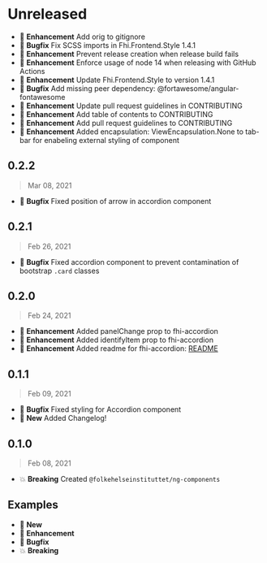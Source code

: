 # Unreleased

* :tada: **Enhancement** Add orig to gitignore
* :bug: **Bugfix** Fix SCSS imports in Fhi.Frontend.Style 1.4.1
* :tada: **Enhancement** Prevent release creation when release build fails
* :tada: **Enhancement** Enforce usage of node 14 when releasing with GitHub Actions
* :tada: **Enhancement** Update Fhi.Frontend.Style to version 1.4.1
* :bug: **Bugfix** Add missing peer dependency: @fortawesome/angular-fontawesome
* :tada: **Enhancement** Update pull request guidelines in CONTRIBUTING
* :tada: **Enhancement** Add table of contents to CONTRIBUTING
* :tada: **Enhancement** Add pull request guidelines to CONTRIBUTING
* :tada: **Enhancement** Added encapsulation: ViewEncapsulation.None to tab-bar for enabeling external styling of component

## 0.2.2

> Mar 08, 2021

* :bug: **Bugfix** Fixed position of arrow in accordion component

## 0.2.1

> Feb 26, 2021

* :bug: **Bugfix** Fixed accordion component to prevent contamination of bootstrap `.card` classes

## 0.2.0

> Feb 24, 2021

* :tada: **Enhancement** Added panelChange prop to fhi-accordion
* :tada: **Enhancement** Added identifyItem prop to fhi-accordion
* :tada: **Enhancement** Added readme for fhi-accordion: [README](./projects/ng-components/src/lib/fhi-accordion/README.md)

## 0.1.1

> Feb 09, 2021

* :bug: **Bugfix** Fixed styling for Accordion component
* :nut_and_bolt: **New** Added Changelog!

## 0.1.0

> Feb 08, 2021

* :boom: **Breaking** Created `@folkehelseinstituttet/ng-components`

## Examples

* :nut_and_bolt: **New**
* :tada: **Enhancement**
* :bug: **Bugfix**
* :boom: **Breaking**
